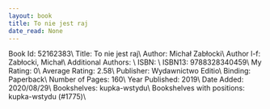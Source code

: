 ```yaml
---
layout: book
title: To nie jest raj
date_read: None
---
```


Book Id: 52162383\ 
Title: To nie jest raj\ 
Author: Michał Zabłocki\ 
Author l-f: Zabłocki, Michał\ 
Additional Authors: \ 
ISBN: \ 
ISBN13: 9788328340459\ 
My Rating: 0\ 
Average Rating: 2.58\ 
Publisher: Wydawnictwo Editio\ 
Binding: Paperback\ 
Number of Pages: 160\ 
Year Published: 2019\ 
Date Added: 2020/08/29\ 
Bookshelves: kupka-wstydu\ 
Bookshelves with positions: kupka-wstydu (#1775)\ 

